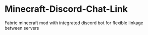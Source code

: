 # Minecraft-Discord-Chat-Link
Fabric minecraft mod with integrated discord bot for flexible linkage between servers
